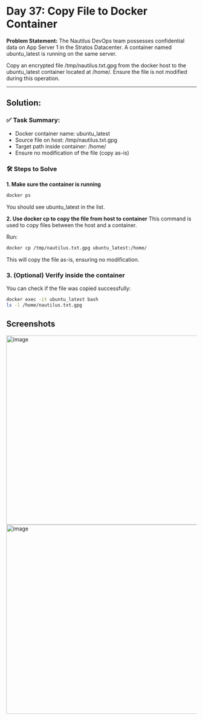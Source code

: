 # Day 37: Copy File to Docker Container

**Problem Statement:**
The Nautilus DevOps team possesses confidential data on App Server 1 in the Stratos Datacenter. A container named ubuntu_latest is running on the same server.

Copy an encrypted file /tmp/nautilus.txt.gpg from the docker host to the ubuntu_latest container located at /home/. Ensure the file is not modified during this operation.

---

## Solution:

### ✅ Task Summary:

- Docker container name: ubuntu_latest
- Source file on host: /tmp/nautilus.txt.gpg
- Target path inside container: /home/
- Ensure no modification of the file (copy as-is)

### 🛠️ Steps to Solve

**1. Make sure the container is running**
```bash
docker ps
```
You should see ubuntu_latest in the list.

**2. Use docker cp to copy the file from host to container**
This command is used to copy files between the host and a container.

Run:
```bash
docker cp /tmp/nautilus.txt.gpg ubuntu_latest:/home/
```
This will copy the file as-is, ensuring no modification.

### 3. (Optional) Verify inside the container
You can check if the file was copied successfully:
```bash
docker exec -it ubuntu_latest bash
ls -l /home/nautilus.txt.gpg
```

## Screenshots
<img width="700" height="500" alt="image" src="https://github.com/user-attachments/assets/45ec50db-94a3-4e44-bbb1-ed1c16459602" />

<img width="700" height="500" alt="image" src="https://github.com/user-attachments/assets/ee7c6020-b27c-4aba-9966-90f594f3d996" />





